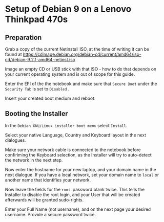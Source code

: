 # Setup of Debian 9 on a Lenovo Thinkpad 470s

## Preparation

Grab a copy of the current Netinstall ISO, at the time of writing it can be found at https://cdimage.debian.org/debian-cd/current/amd64/iso-cd/debian-9.2.1-amd64-netinst.iso

Image an empty CD or USB stick with that ISO - how to do that depends on your current operating system and is out of scope for this guide.

Enter the EFI of the the notebook and make sure that `Secure Boot` under the `Security Tab` is set to `Disabled` .

Insert your created boot medium and reboot. 

## Booting the Installer

In the `Debian GNU/Linux installer boot menu` select `Install`. 

Select your native Language, Country and  Keyboard layout in the next dialogues. 

Make sure your network cable is connected to the notebook before confiriming the Keyboard selection, as the Installer will try to auto-detect the network in the next step.

Now enter the hostname for your new laptop, and your domain name in the next dialogue. If you have a local network, set your domain name to `local` or another name that identifies your network.

Now leave the fields for the `root `password blank twice. This tells the Installer to disable the root login, and your User that will be created afterwards will be granted sudo-rights.

Enter your Full Name \(not username\), and on the next page your desired username. Provide a secure password twice.

